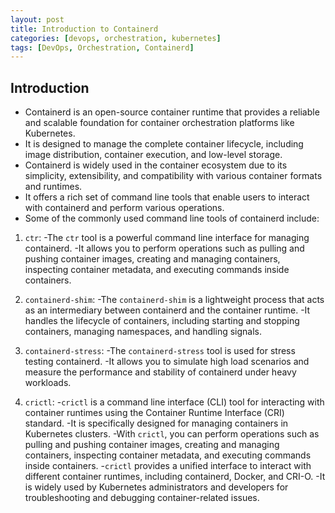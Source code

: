 ```yaml
---
layout: post
title: Introduction to Containerd
categories: [devops, orchestration, kubernetes]
tags: [DevOps, Orchestration, Containerd]
---
```


## Introduction

- Containerd is an open-source container runtime that provides a reliable and scalable foundation for container orchestration platforms like Kubernetes. 
- It is designed to manage the complete container lifecycle, including image distribution, container execution, and low-level storage.
- Containerd is widely used in the container ecosystem due to its simplicity, extensibility, and compatibility with various container formats and runtimes. 
- It offers a rich set of command line tools that enable users to interact with containerd and perform various operations.
- Some of the commonly used command line tools of containerd include:

1. `ctr`:
  -The `ctr` tool is a powerful command line interface for managing containerd. 
  -It allows you to perform operations such as pulling and pushing container images, creating and managing containers, inspecting container metadata, and executing commands inside containers.

2. `containerd-shim`:
  -The `containerd-shim` is a lightweight process that acts as an intermediary between containerd and the container runtime. 
  -It handles the lifecycle of containers, including starting and stopping containers, managing namespaces, and handling signals.

3. `containerd-stress`:
  -The `containerd-stress` tool is used for stress testing containerd. 
  -It allows you to simulate high load scenarios and measure the performance and stability of containerd under heavy workloads.

4. `crictl`:
  -`crictl` is a command line interface (CLI) tool for interacting with container runtimes using the Container Runtime Interface (CRI) standard.
  -It is specifically designed for managing containers in Kubernetes clusters.
  -With `crictl`, you can perform operations such as pulling and pushing container images, creating and managing containers, inspecting container metadata, and executing commands inside containers.
  -`crictl` provides a unified interface to interact with different container runtimes, including containerd, Docker, and CRI-O.
  -It is widely used by Kubernetes administrators and developers for troubleshooting and debugging container-related issues.

